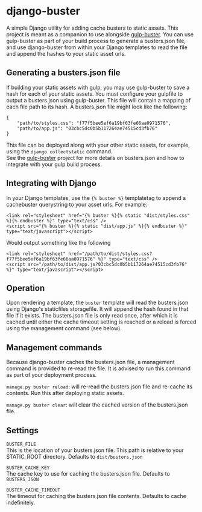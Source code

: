 # django-buster

A simple Django utility for adding cache busters to static assets. This project is meant as a companion to use alongside [gulp-buster](https://www.npmjs.org/package/gulp-buster). You can use gulp-buster as part of your build process to generate a busters.json file, and use django-buster from within your Django templates to read the file and append the hashes to your static asset urls.

## Generating a busters.json file
If building your static assets with gulp, you may use gulp-buster to save a hash for each of your static assets. You must configure your gulpfile to output a busters.json using gulp-buster. This file will contain a mapping of each file path to its hash. A busters.json file might look like the following:

```
{
    "path/to/styles.css": "f77f5bee5ef6a19bf63fe66aa0971576",
    "path/to/app.js": "03cbc5dc0b5b117264ae74515cd3fb76"
}
```

This file can be deployed along with your other static assets, for example, using the `django collectstatic` command.  
See the [gulp-buster](https://www.npmjs.org/package/gulp-buster) project for more details on busters.json and how to integrate with your gulp build process.


## Integrating with Django

In your Django templates, use the `{% buster %}` templatetag to append a cachebuster querystring to your asset urls. For example:

```
<link rel="stylesheet" href="{% buster %}{% static "dist/styles.css" %}{% endbuster %}" type="text/css" />
<script src="{% buster %}{% static "dist/app.js" %}{% endbuster %}" type="text/javascript"></script>

```

Would output something like the following

```
<link rel="stylesheet" href="/path/to/dist/styles.css?f77f5bee5ef6a19bf63fe66aa0971576" %}" type="text/css" />
<script src="/path/to/dist/app.js?03cbc5dc0b5b117264ae74515cd3fb76" %}" type="text/javascript"></script>

```

## Operation

Upon rendering a template, the `buster` template will read the busters.json using Django's staticfiles storagefile. It will append the hash found in that file if it exists. The busters.json file is only read once, after which it is cached until either the cache timeout setting is reached or a reload is forced using the management command (see below).

## Management commands

Because django-buster caches the busters.json file, a management command is provided to re-read the file. It is advised to run this command as part of your deployment process.

`manage.py buster reload`: will re-read the busters.json file and re-cache its contents. Run this after deploying static assets.

`manage.py buster clear`: will clear the cached version of the busters.json file.

## Settings

`BUSTER_FILE`  
This is the location of your busters.json file. This path is relative to your STATIC_ROOT directory.  Defaults to `dist/busters.json`

`BUSTER_CACHE_KEY`  
The cache key to use for caching the busters.json file. Defaults to `BUSTERS_JSON`

`BUSTER_CACHE_TIMEOUT`  
The timeout for caching the busters.json file contents. Defaults to cache indefinitely.
